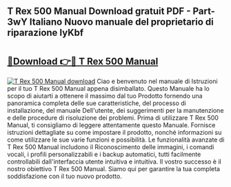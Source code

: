 ## T Rex 500 Manual Download gratuit PDF - Part-3wY Italiano Nuovo manuale del proprietario di riparazione lyKbf

# <h2><a href="http://dfcizx.blite.top/?on=T+Rex+500+Manual">🔗Download 👉🔴 T Rex 500 Manual</a></h2>

[![T Rex 500 Manual download](https://i.imgur.com/lujVjoI.png)](http://dfcizx.blite.top/?on=T+Rex+500+Manual)
Ciao e benvenuto nel manuale di Istruzioni per il tuo T Rex 500 Manual appena disimballato. Questo Manuale ha lo scopo di aiutarti a ottenere il massimo dal tuo Prodotto fornendo una panoramica completa delle sue caratteristiche, del processo di installazione, del manuale Dell'utente, dei suggerimenti per la manutenzione e delle procedure di risoluzione dei problemi. Prima di utilizzare T Rex 500 Manual, ti consigliamo di leggere attentamente questo Manuale. Fornisce istruzioni dettagliate su come impostare il prodotto, nonché informazioni su come utilizzare le sue varie funzioni e possibilità. Le funzionalità avanzate di T Rex 500 Manual includono il Riconoscimento delle immagini, i comandi vocali, i profili personalizzabili e i backup automatici, tutti facilmente controllabili dall'interfaccia utente intuitiva e intuitiva. Il vostro successo è il nostro obiettivo T Rex 500 Manual. Siamo qui per garantire la tua completa soddisfazione con il tuo nuovo prodotto.
